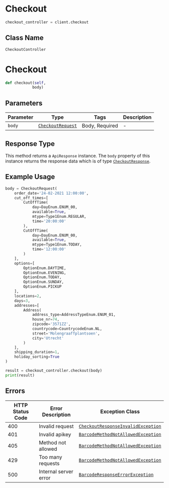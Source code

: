 # Checkout

```python
checkout_controller = client.checkout
```

## Class Name

`CheckoutController`


# Checkout

```python
def checkout(self,
            body)
```

## Parameters

| Parameter | Type | Tags | Description |
|  --- | --- | --- | --- |
| `body` | [`CheckoutRequest`](../../doc/models/checkout-request.md) | Body, Required | - |

## Response Type

This method returns a `ApiResponse` instance. The `body` property of this instance returns the response data which is of type [`CheckoutResponse`](../../doc/models/checkout-response.md).

## Example Usage

```python
body = CheckoutRequest(
    order_date='24-02-2021 12:00:00',
    cut_off_times=[
        CutOffTime(
            day=DayEnum.ENUM_00,
            available=True,
            mtype=Type1Enum.REGULAR,
            time='20:00:00'
        ),
        CutOffTime(
            day=DayEnum.ENUM_00,
            available=True,
            mtype=Type1Enum.TODAY,
            time='12:00:00'
        )
    ],
    options=[
        OptionEnum.DAYTIME,
        OptionEnum.EVENING,
        OptionEnum.TODAY,
        OptionEnum.SUNDAY,
        OptionEnum.PICKUP
    ],
    locations=2,
    days=3,
    addresses=[
        Address(
            address_type=AddressTypeEnum.ENUM_01,
            house_nr=74,
            zipcode='3571ZZ',
            countrycode=CountrycodeEnum.NL,
            street='Molengraaffplantsoen',
            city='Utrecht'
        )
    ],
    shipping_duration=1,
    holiday_sorting=True
)

result = checkout_controller.checkout(body)
print(result)
```

## Errors

| HTTP Status Code | Error Description | Exception Class |
|  --- | --- | --- |
| 400 | Invalid request | [`CheckoutResponseInvalidException`](../../doc/models/checkout-response-invalid-exception.md) |
| 401 | Invalid apikey | [`BarcodeMethodNotAllowedException`](../../doc/models/barcode-method-not-allowed-exception.md) |
| 405 | Method not allowed | [`BarcodeMethodNotAllowedException`](../../doc/models/barcode-method-not-allowed-exception.md) |
| 429 | Too many requests | [`BarcodeMethodNotAllowedException`](../../doc/models/barcode-method-not-allowed-exception.md) |
| 500 | Internal server error | [`BarcodeResponseErrorException`](../../doc/models/barcode-response-error-exception.md) |

